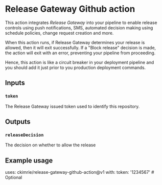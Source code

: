 # Release Gateway Github action

This action integrates _Release Gateway_ into your pipeline to enable release controls using push notifications, SMS, 
automated decision making using schedule policies, change request creation and more.

When this action runs, if Release Gateway determines your release is allowed, then it will exit successfully. If 
a "Block release" decision is made, the action will exit with an error, preventing your pipeline from proceeding.

Hence, this action is like a circuit breaker in your deployment pipeline and you should add it just prior to you production deployment commands. 

## Inputs

### `token`

The Release Gateway issued token used to identify this repository.

## Outputs

### `releaseDecision`

The decision on whether to allow the release

## Example usage

uses: ckimrie/release-gateway-github-action@v1
with:
  token: '1234567'  # Optional

